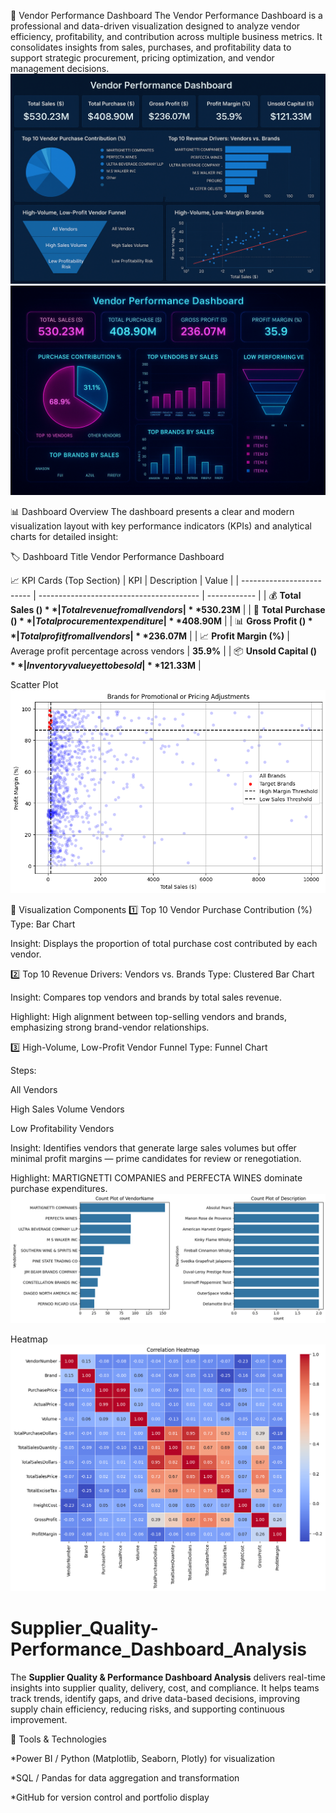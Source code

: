 🧠 Vendor Performance Dashboard
The Vendor Performance Dashboard is a professional and data-driven visualization designed to analyze vendor efficiency, profitability, and contribution across multiple business metrics.
It consolidates insights from sales, purchases, and profitability data to support strategic procurement, pricing optimization, and vendor management decisions.
![App Demo](https://github.com/Suyash1035/Supplier_Quality-Performance_Dashboard_Analysis/blob/main/Docd.png)
![App Demo](https://github.com/Suyash1035/Supplier_Quality-Performance_Dashboard_Analysis/blob/main/Scri.png)

📊 Dashboard Overview
The dashboard presents a clear and modern visualization layout with key performance indicators (KPIs) and analytical charts for detailed insight:

🏷️ Dashboard Title
Vendor Performance Dashboard

📈 KPI Cards (Top Section)
| KPI                       | Description                              | Value        |
| ------------------------- | ---------------------------------------- | ------------ |
| 💰 **Total Sales ($)**    | Total revenue from all vendors           | **$530.23M** |
| 🛒 **Total Purchase ($)** | Total procurement expenditure            | **$408.90M** |
| 📊 **Gross Profit ($)**   | Total profit from all vendors            | **$236.07M** |
| 📈 **Profit Margin (%)**  | Average profit percentage across vendors | **35.9%**    |
| 📦 **Unsold Capital ($)** | Inventory value yet to be sold           | **$121.33M** |

Scatter Plot
![App Demo](https://github.com/Suyash1035/Supplier_Quality-Performance_Dashboard_Analysis/blob/main/Scatter.png)

🧩 Visualization Components
1️⃣ Top 10 Vendor Purchase Contribution (%)
Type: Bar Chart

Insight: Displays the proportion of total purchase cost contributed by each vendor.

2️⃣ Top 10 Revenue Drivers: Vendors vs. Brands
Type: Clustered Bar Chart

Insight: Compares top vendors and brands by total sales revenue.

Highlight: High alignment between top-selling vendors and brands, emphasizing strong brand-vendor relationships.

3️⃣ High-Volume, Low-Profit Vendor Funnel
Type: Funnel Chart

Steps:

All Vendors

High Sales Volume Vendors

Low Profitability Vendors

Insight: Identifies vendors that generate large sales volumes but offer minimal profit margins — prime candidates for review or renegotiation.

Highlight: MARTIGNETTI COMPANIES and PERFECTA WINES dominate purchase expenditures.
![App Demo](https://github.com/Suyash1035/Supplier_Quality-Performance_Dashboard_Analysis/blob/main/Bar.png)

Heatmap
![App Demo](https://github.com/Suyash1035/Supplier_Quality-Performance_Dashboard_Analysis/blob/main/heatmap.png)

# Supplier_Quality-Performance_Dashboard_Analysis
The **Supplier Quality &amp; Performance Dashboard Analysis** delivers real-time insights into supplier quality, delivery, cost, and compliance. It helps teams track trends, identify gaps, and drive data-based decisions, improving supply chain efficiency, reducing risks, and supporting continuous improvement.


🧰 Tools & Technologies

*Power BI / Python (Matplotlib, Seaborn, Plotly) for visualization

*SQL / Pandas for data aggregation and transformation

*GitHub for version control and portfolio display

